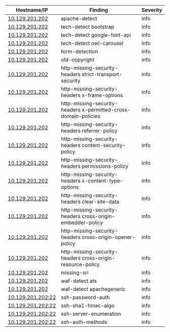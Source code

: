 | Hostname/IP | Finding | Severity |
| --- | --- | --- |
| [10.129.201.202](apache-detect-http___10.129.201.202.md) | apache-detect  | info |
| [10.129.201.202](tech-detect-http___10.129.201.202-bootstrap.md) | tech-detect bootstrap | info |
| [10.129.201.202](tech-detect-http___10.129.201.202-google-font-api.md) | tech-detect google-font-api | info |
| [10.129.201.202](tech-detect-http___10.129.201.202-owl-carousel.md) | tech-detect owl-carousel | info |
| [10.129.201.202](form-detection-http___10.129.201.202.md) | form-detection  | info |
| [10.129.201.202](old-copyright-http___10.129.201.202.md) | old-copyright  | info |
| [10.129.201.202](http-missing-security-headers-http___10.129.201.202-strict-transport-security.md) | http-missing-security-headers strict-transport-security | info |
| [10.129.201.202](http-missing-security-headers-http___10.129.201.202-x-frame-options.md) | http-missing-security-headers x-frame-options | info |
| [10.129.201.202](http-missing-security-headers-http___10.129.201.202-x-permitted-cross-domain-policies.md) | http-missing-security-headers x-permitted-cross-domain-policies | info |
| [10.129.201.202](http-missing-security-headers-http___10.129.201.202-referrer-policy.md) | http-missing-security-headers referrer-policy | info |
| [10.129.201.202](http-missing-security-headers-http___10.129.201.202-content-security-policy.md) | http-missing-security-headers content-security-policy | info |
| [10.129.201.202](http-missing-security-headers-http___10.129.201.202-permissions-policy.md) | http-missing-security-headers permissions-policy | info |
| [10.129.201.202](http-missing-security-headers-http___10.129.201.202-x-content-type-options.md) | http-missing-security-headers x-content-type-options | info |
| [10.129.201.202](http-missing-security-headers-http___10.129.201.202-clear-site-data.md) | http-missing-security-headers clear-site-data | info |
| [10.129.201.202](http-missing-security-headers-http___10.129.201.202-cross-origin-embedder-policy.md) | http-missing-security-headers cross-origin-embedder-policy | info |
| [10.129.201.202](http-missing-security-headers-http___10.129.201.202-cross-origin-opener-policy.md) | http-missing-security-headers cross-origin-opener-policy | info |
| [10.129.201.202](http-missing-security-headers-http___10.129.201.202-cross-origin-resource-policy.md) | http-missing-security-headers cross-origin-resource-policy | info |
| [10.129.201.202](missing-sri-http___10.129.201.202_.md) | missing-sri  | info |
| [10.129.201.202](waf-detect-http___10.129.201.202_-ats.md) | waf-detect ats | info |
| [10.129.201.202](waf-detect-http___10.129.201.202_-apachegeneric.md) | waf-detect apachegeneric | info |
| [10.129.201.202:22](ssh-password-auth-10.129.201.202_22.md) | ssh-password-auth  | info |
| [10.129.201.202:22](ssh-sha1-hmac-algo-10.129.201.202_22.md) | ssh-sha1-hmac-algo  | info |
| [10.129.201.202:22](ssh-server-enumeration-10.129.201.202_22.md) | ssh-server-enumeration  | info |
| [10.129.201.202:22](ssh-auth-methods-10.129.201.202_22.md) | ssh-auth-methods  | info |
